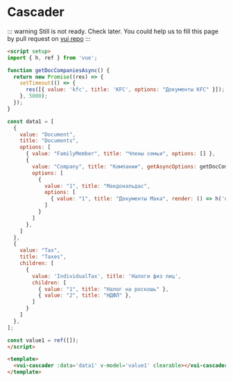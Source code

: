 # Cascader

::: warning
Still is not ready. Check later.
You could help us to fill this page by pull request on [vui repo](https://github.com/42-sol/vui)
:::

<script setup>
import '@42sol/vui/dist/vui.css';
import { h, ref } from 'vue';
import { VuiCascader } from '@42sol/vui';

function getDocCompaniesAsync() {
  return new Promise((res) => {
    setTimeout(() => {
      res([{ value: 'kfc', title: 'KFC', options: "Документы KFC" }]);
    }, 5000);
  });
}

const data1 = [
  {
    value: "Document",
    title: "Документы",
    options: [
      { value: "FamilyMember", title: "Члены семьи", options: [] },
      { 
        value: "Company", title: "Компании", getAsyncOptions: getDocCompaniesAsync,
        options: [
          {
            value: "1", title: "Макдональдс",
            options: [
              { value: "1", title: "Документы Мака", render: () => h('div', 'Доки мака') }
            ]
          }
        ]
      },
    ]
  },
  {
    value: "Tax",
    title: "Налоги",
    children: [
      {
        value: 'IndividualTax', title: 'Налоги физ лиц',
        children: [
          { value: "1", title: "Налог на роскошь" },
          { value: "2", title: "НДФЛ" },
        ]
      }
    ]
  },
];

const value1 = ref([]);
</script>

<vui-cascader :data='data1' v-model='value1' clearable></vui-cascader>

```html
<script setup>
import { h, ref } from 'vue';

function getDocCompaniesAsync() {
  return new Promise((res) => {
    setTimeout(() => {
      res([{ value: 'kfc', title: 'KFC', options: "Документы KFC" }]);
    }, 5000);
  });
}

const data1 = [
  {
    value: "Document",
    title: "Documents",
    options: [
      { value: "FamilyMember", title: "Члены семьи", options: [] },
      { 
        value: "Company", title: "Компании", getAsyncOptions: getDocCompaniesAsync,
        options: [
          {
            value: "1", title: "Макдональдас",
            options: [
              { value: "1", title: "Документы Мака", render: () => h('div', 'Доки мака') }
            ]
          }
        ]
      },
    ]
  },
  {
    value: "Tax",
    title: "Taxes",
    children: [
      {
        value: 'IndividualTax', title: 'Налоги физ лиц',
        children: [
          { value: "1", title: "Налог на роскошь" },
          { value: "2", title: "НДФЛ" },
        ]
      }
    ]
  },
];

const value1 = ref([]);
</script>

<template>
  <vui-cascader :data='data1' v-model='value1' clearable></vui-cascader>
</template>
```